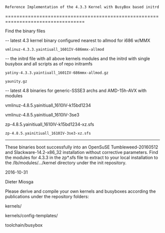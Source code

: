     Reference Implementation of the 4.3.3 Kernel with BusyBox based initrd
==================================================================================


Find the binary files

-- latest 4.3 kernel binary configured nearest to allmod for i686 w/MMX

    vmlinuz-4.3.3.yaintiuall_1601IV-686mmx-allmod

-- the initrd file with all above kernels modules
and the initrd with single busybox and all scripts as of repo initramfs

    yatiny-4.3.3.yaintiuall_1601IV-686mmx-allmod.gz
    
    yaunity.gz  

-- latest 4.8 binaries for generic-SSSE3 archs and AMD-15h-AVX with modules

   vmlinuz-4.8.5.yainitiuall_1610IV-k15bd1234
   
   vmlinuz-4.8.5.yainitiuall_1610IV-3se3
   
   zp-4.8.5.yainitiuall_1610IV-k15bd1234-xz.sfs
   
    zp-4.8.5.yainitiuall_1610IV-3se3-xz.sfs
   

---------------------------------------------------------------
These binaries boot successfully into an OpenSuSE Tumbleweed-20160512 
and Slackware-14.2-x86_32 installation
without corrective parameters. Find the modules for 4.3.3 in the zp*.sfs file to extract to your
local installation to the /lb/modules/.../kernel directory under the init repository.

2016-10-31

Dieter Miosga    

Please derive and compile your own kernels and busyboxes according the publications
under the repository folders: 

kernels/

kernels/config-templates/

toolchain/busybox

